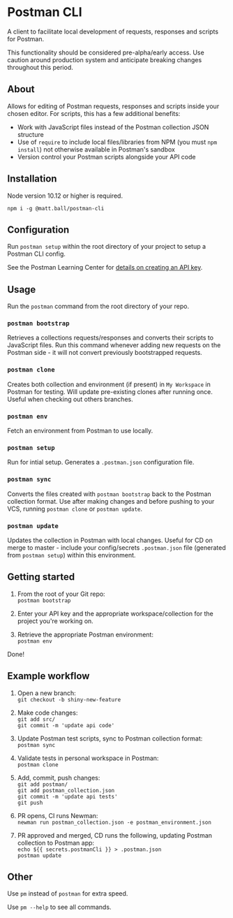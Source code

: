 # Postman CLI

A client to facilitate local development of requests, responses and scripts for Postman.

This functionality should be considered pre-alpha/early access. Use caution around production system and anticipate breaking changes throughout this period.

## About

Allows for editing of Postman requests, responses and scripts inside your chosen editor. For scripts, this has a few additional benefits:

- Work with JavaScript files instead of the Postman collection JSON structure
- Use of `require` to include local files/libraries from NPM (you must `npm install`) not otherwise available in Postman's sandbox 
- Version control your Postman scripts alongside your API code

## Installation

Node version 10.12 or higher is required.

`npm i -g @matt.ball/postman-cli`

## Configuration

Run `postman setup` within the root directory of your project to setup a Postman CLI config.

See the Postman Learning Center for [details on creating an API key](https://learning.getpostman.com/docs/postman/postman-api/intro-api/).

## Usage

Run the `postman` command from the root directory of your repo.

### `postman bootstrap`

Retrieves a collections requests/responses and converts their scripts to JavaScript files. Run this command whenever adding new requests on the Postman side - it will not convert previously bootstrapped requests.

### `postman clone`

Creates both collection and environment (if present) in `My Workspace` in Postman for testing. Will update pre-existing clones after running once. Useful when checking out others branches.

### `postman env`

Fetch an environment from Postman to use locally.

### `postman setup`

Run for intial setup. Generates a `.postman.json` configuration file.

### `postman sync`

Converts the files created with `postman bootstrap` back to the Postman collection format. Use after making changes and before pushing to your VCS, running `postman clone` or `postman update`.

### `postman update`

Updates the collection in Postman with local changes. Useful for CD on merge to master - include your config/secrets `.postman.json` file (generated from `postman setup`) within this environment.

## Getting started

1. From the root of your Git repo:  
`postman bootstrap`  

2. Enter your API key and the appropriate workspace/collection for the project you're working on.

3. Retrieve the appropriate Postman environment:  
`postman env`

Done!

## Example workflow

1. Open a new branch:  
`git checkout -b shiny-new-feature`  

2. Make code changes:  
`git add src/`  
`git commit -m 'update api code'`  

3. Update Postman test scripts, sync to Postman collection format:  
`postman sync`  

4. Validate tests in personal workspace in Postman:  
`postman clone`  

5. Add, commit, push changes:  
`git add postman/`  
`git add postman_collection.json`  
`git commit -m 'update api tests'`  
`git push`  

6. PR opens, CI runs Newman:  
`newman run postman_collection.json -e postman_environment.json`  

7. PR approved and merged, CD runs the following, updating Postman collection to Postman app:  
`echo ${{ secrets.postmanCli }} > .postman.json`  
`postman update`  

## Other

Use `pm` instead of `postman` for extra speed.

Use `pm --help` to see all commands.
